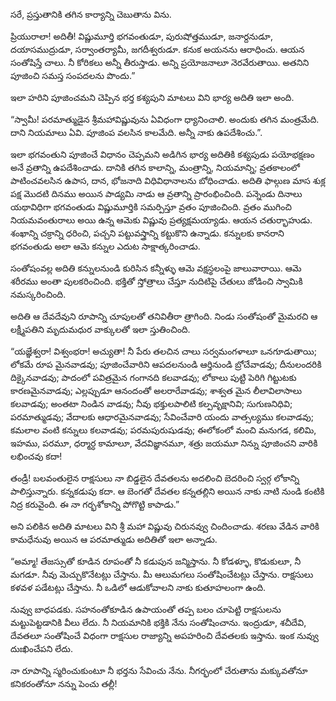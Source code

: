 ﻿సరే, ప్రస్తుతానికి తగిన కార్యాన్ని చెబుతాను విను. 

ప్రియురాలా! అదితీ! విష్ణుమూర్తి భగవంతుడూ, పురుషోత్తముడూ, జనార్దనుడూ, దయాసముద్రుడూ, సర్వాంతర్యామీ, జగదీశ్వరుడూ. కనుక అయనను ఆరాధించు. ఆయన సంతోషిస్తే చాలు. నీ కోరికలు అన్నీ తీరుస్తాడు. అన్ని ప్రయోజనాలూ నెరవేరుతాయి. అతనిని పూజించి సమస్త సంపదలను పొందు.” 

ఇలా హరిని పూజించమని చెప్పిన భర్త కశ్యపుని మాటలు విని భార్య అదితి ఇలా అంది. 

“స్వామీ! పరమాత్ముడైన శ్రీమహావిష్ణువును ఏవిధంగా ధ్యానించాలి. అందుకు తగిన మంత్రమేది. దాని నియమాలు ఏవి. పూజింప వలసిన కాలమేది. అన్నీ నాకు ఉపదేశించు.”. 

ఇలా భగవంతుని పూజించే విధానం చెప్పమని అడిగిన భార్య అదితికి కశ్యపుడు పయోభక్షణం అనే వ్రతాన్ని ఉపదేశించాడు. దానికి తగిన కాలాన్ని, మంత్రాన్ని, నియమాన్ని; వ్రతకాలంలో పాటించవలసిన ఉపాస, దాన, భోజనాది విధివిధానాలను బోధించాడు. అదితి ఫాల్గుణ మాస శుక్ల పక్ష మొదటి దినము అయిన పాడ్యమి నాడు ఆ వ్రతాన్ని ప్రారంభించింది. పన్నెండు దినాలు యథావిధిగా భగవంతుడు విష్ణుమూర్తికి సమర్పిస్తూ వ్రతం పూజించింది. వ్రతం ముగించి నియమవంతురాలు అయి ఉన్న ఆమెకు విష్ణువు ప్రత్యక్షమయ్యాడు. ఆయన చతుర్భాహుడు. శంఖాన్ని చక్రాన్ని ధరించి, పచ్చని పట్టువస్త్రాన్ని కట్టుకొని ఉన్నాడు. కన్నులకు కానరాని భగవంతుడు అలా ఆమె కన్నుల ఎదుట సాక్షాత్కరించాడు. 

సంతోషంవల్ల అదితి కన్నులనుండి కురిసిన కన్నీళ్ళు ఆమె వక్షస్థలంపై జాలువారాయి. ఆమె శరీరము అంతా పులకరించింది. భక్తితో స్తోత్రాలు చేస్తూ నుదిటిపై చేతులు జోడించి స్వామికి నమస్కరించింది. 

అదితి ఆ దేవదేవుని రూపాన్ని చూపులతో తనివితీరా త్రాగింది. నిండు సంతోషంతో మైమరచి ఆ లక్ష్మీపతిని మృదుమధుర వాక్కులతో ఇలా స్తుతించింది. 

“యజ్ఞేశ్వరా! విశ్వంభరా! అచ్యుతా! నీ పేరు తలచిన చాలు సర్వమంగళాలూ ఒనగూడుతాయి; లోకమే రూప మైనవాడవు; పూజించేవారిని ఆపదలనుండి ఆర్తినుండి బ్రోచేవాడవు; దీనులందరికి దిక్కైనవాడవు; పాదంలో పవిత్రమైన గంగానది కలవాడవు; లోకాలు పుట్టి పెరిగి గిట్టుటకు కారణమైనవాడవు; ఎల్లప్పుడూ ఆనందంతో అలరారేవాడవు; శాశ్వత మైన లీలావిలాసాలు కలవాడవు; అంతటా నిండిన వాడవు; నీవు భక్తులపాలిటి కల్పవృక్షానివి; సుగుణనిధివి; పరమాత్ముడవు; వేదాలకు ఆధారమైనవాడవు; సేవించేవారి యందు వాత్సల్యము కలవాడవు; కమలాల వంటి కన్నులు కలవాడవు; పరమపురుషుడవు; ఈలోకంలో మంచి మనుగడ, కలిమి, ఇహము, పరమూ, ధర్మార్ధ కామాలూ, వేదవిజ్ఞానమూ, శత్రు జయమూ నిన్ను పూజించని వారికి లభించవు కదా! 

తండ్రీ! బలవంతులైన రాక్షసులు నా బిడ్డలైన దేవతలను అదలించి బెదరించి స్వర్గ లోకాన్ని పాలిస్తున్నారు. కన్నకడుపు కదా. ఆ బెంగతో దేవతల కన్నతల్లిని అయిన నాకు నాటి నుండి కంటికి నిద్ర కరువైంది. ఈ నా గర్భశోకాన్ని పోగొట్టి కాపాడు.” 

అని పలికిన అదితి మాటలు విని శ్రీ మహా విష్ణువు చిరునవ్వు చిందించాడు. శరణు వేడిన వారికి కామధేనువు అయిన ఆ పరమాత్ముడు అదితితో ఇలా అన్నాడు. 

“అమ్మా! తేజస్సుతో కూడిన రూపంతో నీ కడుపున జన్మిస్తాను. నీ కోడళ్ళూ, కొడుకులూ, నీ మగడూ. నీవు మెచ్చుకొనేటట్లు చేస్తాను. మీ ఆలుమగలు సంతోషించేటట్లు చేస్తాను. రాక్షసులు కళవళ పడేటట్లు చేస్తాను. నీ ఒడిలో ఆడుకోవాలని నాకు కుతూహలంగా ఉంది. 

నువ్వు బాధపడకు. సహనంతోకూడిన ఉపాయంతో తప్ప బలం చూపెట్టి రాక్షసులను మట్టుపెట్టడానికి వీలు లేదు. నీ నియమానికి భక్తికి నేను సంతోషించాను. ఇంద్రుడూ, శచీదేవి, దేవతలూ సంతోషించే విధంగా రాక్షసుల రాజ్యాన్ని అపహరించి దేవతలకు ఇస్తాను. ఇంక నువ్వు దుఃఖించేపని లేదు. 

నా రూపాన్ని స్మరించుకుంటూ నీ భర్తను సేవించు నేను. నీగర్భంలో చేరుతాను మక్కువతోనూ కనికరంతోనూ నన్ను పెంచు తల్లీ! 

